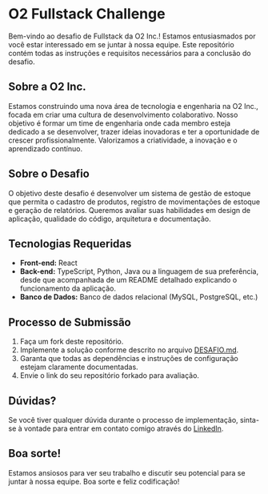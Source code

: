 # O2 Fullstack Challenge

Bem-vindo ao desafio de Fullstack da O2 Inc.! Estamos entusiasmados por você estar interessado em se juntar à nossa equipe. Este repositório contém todas as instruções e requisitos necessários para a conclusão do desafio. 

## Sobre a O2 Inc.

Estamos construindo uma nova área de tecnologia e engenharia na O2 Inc., focada em criar uma cultura de desenvolvimento colaborativo. Nosso objetivo é formar um time de engenharia onde cada membro esteja dedicado a se desenvolver, trazer ideias inovadoras e ter a oportunidade de crescer profissionalmente. Valorizamos a criatividade, a inovação e o aprendizado contínuo.

## Sobre o Desafio

O objetivo deste desafio é desenvolver um sistema de gestão de estoque que permita o cadastro de produtos, registro de movimentações de estoque e geração de relatórios. Queremos avaliar suas habilidades em design de aplicação, qualidade do código, arquitetura e documentação.

## Tecnologias Requeridas

- **Front-end:** React
- **Back-end:** TypeScript, Python, Java ou a linguagem de sua preferência, desde que acompanhada de um README detalhado explicando o funcionamento da aplicação.
- **Banco de Dados:** Banco de dados relacional (MySQL, PostgreSQL, etc.)

## Processo de Submissão

1. Faça um fork deste repositório.
2. Implemente a solução conforme descrito no arquivo [DESAFIO.md](https://github.com/O2-Tech/o2-fullstack-challange/blob/main/DESAFIO.md).
3. Garanta que todas as dependências e instruções de configuração estejam claramente documentadas.
4. Envie o link do seu repositório forkado para avaliação.

## Dúvidas?

Se você tiver qualquer dúvida durante o processo de implementação, sinta-se à vontade para entrar em contato comigo através do [LinkedIn](https://www.linkedin.com/in/jgabrielfreitas/).

## Boa sorte!

Estamos ansiosos para ver seu trabalho e discutir seu potencial para se juntar à nossa equipe. Boa sorte e feliz codificação!